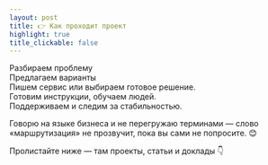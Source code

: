```yaml
---
layout: post
title: 👉 Как проходит проект
highlight: true
title_clickable: false
---
```


<div class="step-flow" role="list" aria-label="Как проходит проект">
  <div class="step" role="listitem">Разбираем проблему</div>
  <div class="step" role="listitem">Предлагаем варианты</div>
  <div class="step" role="listitem">Пишем сервис или выбираем готовое решение.</div>
  <div class="step" role="listitem">Готовим инструкции, обучаем людей.</div>
  <div class="step step--done" role="listitem">Поддерживаем и следим за стабильностью.</div>
</div>

Говорю на языке бизнеса и не перегружаю терминами — слово «маршрутизация» не прозвучит, пока вы сами не попросите. 😊

Пролистайте ниже — там проекты, статьи и доклады 👇

